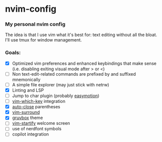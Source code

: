 # nvim-config
### My personal nvim config

The idea is that I use vim what it's best for: text editing without all the bloat. I'll use tmux for window management.

### Goals:
- [x] Optimized vim preferences and enhanced keybindings that make sense (i.e. disabling exiting visual mode after > or <)
- [ ] Non text-edit-related commands are prefixed by <super> and suffixed mnemonically
- [ ] A simple file explorer (may just stick with netrw)
- [x] Linting and LSP
- [ ] Jump to char plugin (probably [easymotion](https://github.com/easymotion/vim-easymotion))
- [ ] [vim-which-key](https://github.com/liuchengxu/vim-which-key) integration
- [x] [auto-close](https://github.com/jiangmiao/auto-pairs) parentheses
- [x] [vim-surround](https://github.com/tpope/vim-surround)
- [x] [gruvbox](https://github.com/ellisonleao/gruvbox.nvim) theme
- [ ] [vim-startify](https://github.com/mhinz/vim-startify) welcome screen
- [ ] use of nerdfont symbols
- [ ] copilot integration

